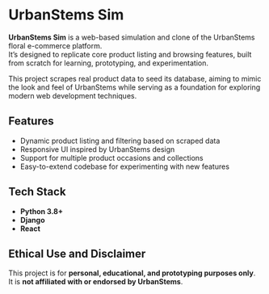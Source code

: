 # UrbanStems Sim

**UrbanStems Sim** is a web-based simulation and clone of the UrbanStems floral e-commerce platform.  
It’s designed to replicate core product listing and browsing features, built from scratch for learning, prototyping, and experimentation.

This project scrapes real product data to seed its database, aiming to mimic the look and feel of UrbanStems while serving as a foundation for exploring modern web development techniques.

## Features

- Dynamic product listing and filtering based on scraped data  
- Responsive UI inspired by UrbanStems design  
- Support for multiple product occasions and collections  
- Easy-to-extend codebase for experimenting with new features  

## Tech Stack

- **Python 3.8+**
- **Django**
- **React**


## Ethical Use and Disclaimer

This project is for **personal, educational, and prototyping purposes only**.  
It is **not affiliated with or endorsed by UrbanStems**.  